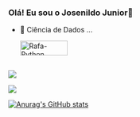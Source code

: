 ### Olá! Eu sou o Josenildo Junior👋

- 🌱 Ciência de Dados ...


  <img align="center" alt="Rafa-Python" height="30" width="95" src="https://img.shields.io/badge/Python-14354C?style=for-the-badge&logo=python&logoColor=white">

 ##
<div> 
  <a href = "mailto:josenildojunior20155@gmail.com"><img src="https://img.shields.io/badge/Gmail-D14836?style=for-the-badge&logo=gmail&logoColor=white" target="_blank">   </a>

  <a href="https://www.linkedin.com/in/josenildo-junior/" target="_blank"><img src="https://img.shields.io/badge/LinkedIn-0077B5?style=for-the-badge&logo=linkedin&logoColor=white" target="_blank"></a> 
</div>

[![Anurag's GitHub stats](https://github-readme-stats.vercel.app/api?username=JosenildoJunior&show_icons=true&theme=radical)](https://github.com/JosenildoJunior/github-readme-stats)

